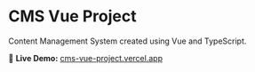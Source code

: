 # CMS Vue Project

Content Management System created using Vue and TypeScript.

🔗 **Live Demo:** [cms-vue-project.vercel.app](https://cms-vue-project.vercel.app/login)
